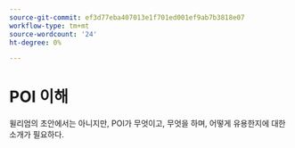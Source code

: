 ```yaml
---
source-git-commit: ef3d77eba407013e1f701ed001ef9ab7b3818e07
workflow-type: tm+mt
source-wordcount: '24'
ht-degree: 0%

---
```

# POI 이해

윌리엄의 초안에서는 아니지만, POI가 무엇이고, 무엇을 하며, 어떻게 유용한지에 대한 소개가 필요하다.

